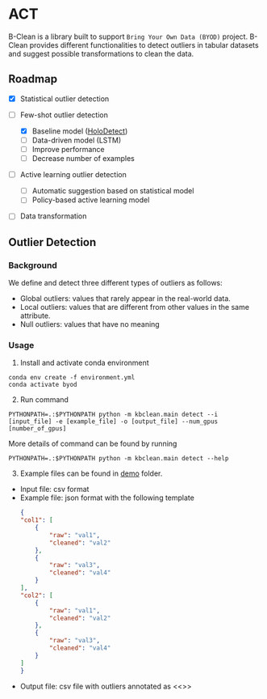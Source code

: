 # ACT

B-Clean is a library built to support `Bring Your Own Data (BYOD)` project. B-Clean provides different functionalities to detect outliers in tabular datasets and suggest possible transformations to clean the data.

## Roadmap
- [x] Statistical outlier detection
- [ ] Few-shot outlier detection
    - [x] Baseline model ([HoloDetect](https://arxiv.org/pdf/1904.02285.pdf))
    - [ ] Data-driven model (LSTM)
    - [ ] Improve performance
    - [ ] Decrease number of examples
- [ ] Active learning outlier detection
    - [ ] Automatic suggestion based on statistical model
    - [ ] Policy-based active learning model
- [ ] Data transformation


Outlier Detection
-----------------


### Background
We define and detect three different types of outliers as follows:
* Global outliers: values that rarely appear in the real-world data. 
* Local outliers: values that are different from other values in the same attribute. 
* Null outliers: values that have no meaning

### Usage
1. Install and activate  conda environment 
```
conda env create -f environment.yml
conda activate byod
```
2. Run command
```
PYTHONPATH=.:$PYTHONPATH python -m kbclean.main detect --i [input_file] -e [example_file] -o [output_file] --num_gpus [number_of_gpus] 
```

More details of command can be found by running
```
PYTHONPATH=.:$PYTHONPATH python -m kbclean.main detect --help
```

3. Example files can be found in [demo](demo) folder. 

- Input file: csv format
- Example file: json format with the following template
    ```json
    {
    "col1": [
        {
            "raw": "val1",
            "cleaned": "val2"
        },
        {
            "raw": "val3",
            "cleaned": "val4"
        }
    ],
    "col2": [
        {
            "raw": "val1",
            "cleaned": "val2"
        },
        {
            "raw": "val3",
            "cleaned": "val4"
        }
    ]
    }
    ```
- Output file: csv file with outliers annotated as <<<valuez>>>
